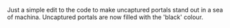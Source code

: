 Just a simple edit to the code to make uncaptured portals stand out in a sea of machina. Uncaptured portals are now filled with the 'black' colour.
